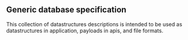 ## Generic database specification

This collection of datastructures descriptions is intended to be used
as datastructures in application, payloads in apis, and file formats.
